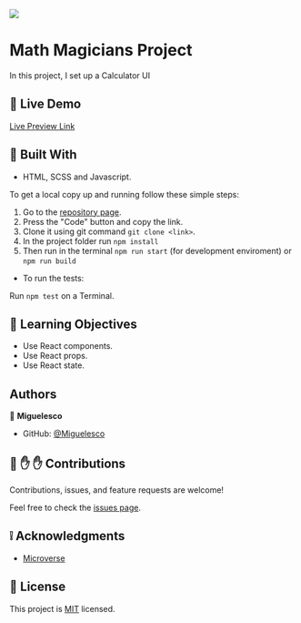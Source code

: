 ![](https://img.shields.io/badge/Microverse-blueviolet)

# Math Magicians Project

In this project, I set up a Calculator UI 

<!-- - ![screenshot](./src/resources/1.png)  
- ![screenshot](./src/resources/2.png)  -->

## :red_circle: Live Demo

[Live Preview Link](https://miguelesco.github.io/math-magicians) 

## :hammer: Built With

- HTML, SCSS and Javascript.

To get a local copy up and running follow these simple steps:

1. Go to the [repository page](https://github.com/miguelesco/math-magicians/).
2. Press the "Code" button and copy the link.
3. Clone it using git command `git clone <link>`.
4. In the project folder run `npm install`
5. Then run in the terminal `npm run start` (for development enviroment) or `npm run build`

- To run the tests:

Run `npm test` on a Terminal.
## :blue_book: Learning Objectives

- Use React components.
- Use React props.
- Use React state.

## Authors

👤 **Miguelesco**

- GitHub: [@Miguelesco](https://github.com/miguelesco)

## 🤝 :raised_hand: :raised_hand: Contributions

Contributions, issues, and feature requests are welcome!

Feel free to check the [issues page](https://github.com/miguelesco/math-magicians/issues).

## :grey_exclamation: Acknowledgments

- [Microverse](https://www.microverse.org/)

## 📝 License

This project is [MIT](LICENSE) licensed.